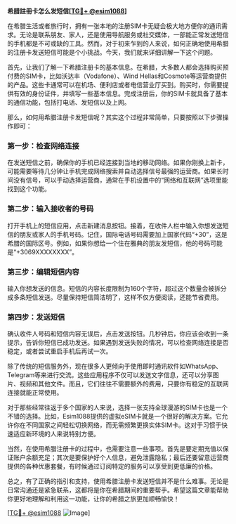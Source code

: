 **希腊註冊卡怎么发短信[[TG💪+ @esim1088](https://t.me/s/esim1088)]**

在希腊生活或者旅行时，拥有一张本地的注册SIM卡无疑会极大地方便你的通讯需求。无论是联系朋友、家人，还是使用导航服务或社交媒体，一部能正常发送短信的手机都是不可或缺的工具。然而，对于初来乍到的人来说，如何正确地使用希腊的注册卡发送短信可能是个小挑战。今天，我们就来详细讲解一下这个问题。

首先，让我们了解一下希腊注册卡的基本信息。在希腊，大多数人都会选择购买预付费的SIM卡，比如沃达丰（Vodafone）、Wind Hellas和Cosmote等运营商提供的产品。这些卡通常可以在机场、便利店或者电信营业厅买到。购买时，你需要提供有效的身份证件，并填写一些基本信息。完成注册后，你的SIM卡就具备了基本的通信功能，包括打电话、发短信以及上网。

那么，如何用希腊注册卡发短信呢？其实这个过程非常简单，只要按照以下步骤操作即可：

### 第一步：检查网络连接
在发送短信之前，确保你的手机已经连接到当地的移动网络。如果你刚换上新卡，可能需要等待几分钟让手机完成网络搜索并自动选择信号最强的运营商。如果长时间没有信号，可以手动选择运营商，通常在手机设置中的“网络和互联网”选项里能找到这个功能。

### 第二步：输入接收者的号码
打开手机上的短信应用，点击新建消息按钮。接着，在收件人栏中输入你想发送短信的朋友或家人的手机号码。记住，国际电话号码需要加上国家代码“+30”，这是希腊的国际区号。例如，如果你想给一个住在雅典的朋友发短信，他的号码可能是“+3069XXXXXXXX”。

### 第三步：编辑短信内容
输入你想发送的信息。短信的内容长度限制为160个字符，超过这个数量会被拆分成多条短信发送。尽量保持短信简洁明了，这样不仅方便阅读，还能节省费用。

### 第四步：发送短信
确认收件人号码和短信内容无误后，点击发送按钮。几秒钟后，你应该会收到一条提示，告诉你短信已成功发送。如果遇到发送失败的情况，可以检查网络连接是否稳定，或者尝试重启手机后再试一次。

除了传统的短信服务外，现在很多人更倾向于使用即时通讯软件如WhatsApp、Telegram等来进行交流。这些应用程序不仅可以发送文字信息，还可以分享图片、视频和其他文件。而且，它们往往不需要额外的费用，只要你有稳定的互联网连接就能正常使用。

对于那些经常往返于多个国家的人来说，选择一张支持全球漫游的SIM卡也是一个不错的选择。比如，Esim1088提供的虚拟eSIM卡就是一个很好的解决方案。它允许你在不同国家之间轻松切换网络，而无需频繁更换实体SIM卡。这对于习惯于快速适应新环境的人来说特别方便。

当然，在使用希腊注册卡的过程中，也需要注意一些事项。首先是要定期充值以保证账户余额充足；其次是要保护好个人信息，避免泄露隐私；最后还要留意运营商提供的各种优惠套餐，有时候通过订阅特定的服务可以享受到更低廉的价格。

总之，有了正确的指引和支持，使用希腊注册卡发送短信并不是什么难事。无论是日常沟通还是紧急联系，这都将是你在希腊期间的重要帮手。希望这篇文章能帮助你更好地理解和利用这一功能，让你的希腊之旅更加顺畅愉快！

[[TG💪+ @esim1088](https://t.me/s/esim1088) ![Image](https://i.postimg.cc/4NQfJmqS/Snipaste-2025-05-13-00-14-12.png)]